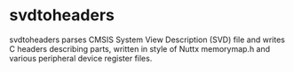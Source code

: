 # svdtoheaders
svdtoheaders parses CMSIS System View Description (SVD) file and writes C headers describing parts, written in style of Nuttx memorymap.h and various peripheral device register files.
